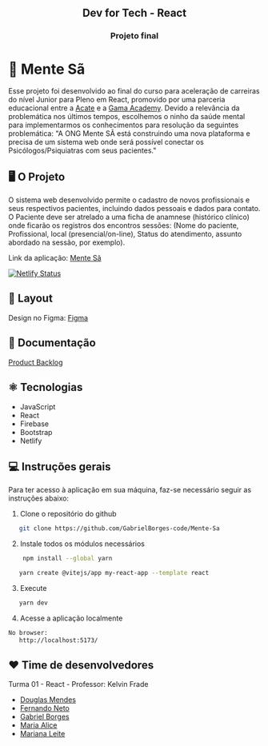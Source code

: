 <p align="center">
  <h2 align="center"><b>Dev for Tech - React</b></h2>
    <h3 align="center">Projeto final</h2> </p>

# 🧠 Mente Sã

Esse projeto foi desenvolvido ao final do curso para aceleração de carreiras do nível Junior para Pleno em React, promovido por uma parceria educacional entre a [Acate](https://www.acate.com.br/) e a [Gama Academy](https://gama.academy/). Devido a relevância da problemática nos últimos tempos, escolhemos o ninho da saúde mental para implementarmos os conhecimentos para resolução da seguintes problemática:  "A ONG Mente SÃ está construindo uma nova plataforma e precisa de um sistema web onde será possível conectar os Psicólogos/Psiquiatras com seus pacientes." 

## 🖥️ O Projeto

O sistema web desenvolvido permite o cadastro de novos profissionais e seus respectivos pacientes, incluindo dados pessoais e dados para contato. O Paciente deve ser atrelado a uma ficha de anamnese (histórico clínico) onde ficarão os registros dos encontros sessões: (Nome do paciente, Profissional, local (presencial/on-line), Status do atendimento, assunto abordado na sessão, por exemplo). 

Link da aplicação: [Mente Sã](https://dazzling-sundae-cf6238.netlify.app/)

[![Netlify Status](https://api.netlify.com/api/v1/badges/444c5237-669e-4c0a-925c-2eaed4106030/deploy-status)](https://app.netlify.com/sites/dazzling-sundae-cf6238/deploys)

## 🎨 Layout

Design no Figma: [Figma](https://www.figma.com/file/K8C7gVko5gSdNNG5eVdFAs/Mente-Sa---Project-Gama-Academy-team-library?node-id=0%3A1)

## :green_book: Documentação
[Product Backlog](https://docs.google.com/document/d/1rvyLv8miQansTGXsydFrw3JySvP8n8wkF5xNwUIG_u8/edit)

## ⚛️ Tecnologias 

* JavaScript
* React
* Firebase
* Bootstrap
* Netlify


## :computer: Instruções gerais 

Para ter acesso à aplicação em sua máquina, faz-se necessário seguir as instruções abaixo:

1. Clone o repositório do github

```sh
   git clone https://github.com/GabrielBorges-code/Mente-Sa
```
2. Instale todos os módulos necessários

```sh
    npm install --global yarn
```
```sh
   yarn create @vitejs/app my-react-app --template react
```
3. Execute
```sh 
   yarn dev
 ```
4. Acesse a aplicação localmente
 ```sh
No browser:
    http://localhost:5173/
```

## :heart: Time de desenvolvedores
Turma 01 - React - Professor: Kelvin Frade

* [Douglas Mendes](https://github.com/mendesdouglas)
* [Fernando Neto](https://github.com/FernandoNeto96)
* [Gabriel Borges](https://github.com/GabrielBorges-code)
* [Maria Alice](https://github.com/alicemelosousa)
* [Mariana Leite](https://github.com/marianalm123)